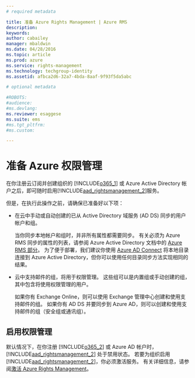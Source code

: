 ```yaml
---
# required metadata

title: 准备 Azure Rights Management | Azure RMS
description:
keywords:
author: cabailey
manager: mbaldwin
ms.date: 04/28/2016
ms.topic: article
ms.prod: azure
ms.service: rights-management
ms.technology: techgroup-identity
ms.assetid: afbca2d6-32a7-4bda-8aaf-9f93f5da5abc

# optional metadata

#ROBOTS:
#audience:
#ms.devlang:
ms.reviewer: esaggese
ms.suite: ems
#ms.tgt_pltfrm:
#ms.custom:

---
```


# 准备 Azure 权限管理
在你注册云订阅并创建组织的 [!INCLUDE[o365_1](../includes/o365_1_md.md)] 或 Azure Active Directory 帐户之后，即可随时启用[!INCLUDE[aad_rightsmanagement_2](../includes/aad_rightsmanagement_2_md.md)]服务。

但是，在执行此操作之前，请确保已准备好以下项：

-   在云中手动或自动创建的已从 Active Directory 域服务 (AD DS) 同步的用户帐户和组。

    当你同步本地帐户和组时，并非所有属性都需要同步。 有关必须为 Azure RMS 同步的属性的列表，请参阅 Azure Active Directory 文档中的 [Azure RMS 部分](/active-directory/active-directory-aadconnectsync-attributes-synchronized.md#azure-rms)。 为了便于部署，我们建议你使用 [Azure AD Connect](/active-directory/active-directory-aadconnectsync-whatis) 将本地目录连接到 Azure Active Directory，但你可以使用任何目录同步方法实现相同的结果。

-   云中支持邮件的组，将用于权限管理。 这些组可以是内置组或手动创建的组，其中包含将使用权限管理的用户。

    如果你有 Exchange Online，则可以使用 Exchange 管理中心创建和使用支持邮件的组。 如果你有 AD DS 并要同步到 Azure AD，则可以创建和使用支持邮件的组（安全组或通讯组）。

## 启用权限管理
默认情况下，在你注册 [!INCLUDE[o365_2](../includes/o365_2_md.md)] 或 Azure AD 帐户时，[!INCLUDE[aad_rightsmanagement_2](../includes/aad_rightsmanagement_2_md.md)] 处于禁用状态。 若要为组织启用[!INCLUDE[aad_rightsmanagement_2](../includes/aad_rightsmanagement_2_md.md)]，你必须激活服务。 有关详细信息，请参阅[激活 Azure Rights Management](../deploy-use/activate-service.md)。





<!--HONumber=Apr16_HO4-->


